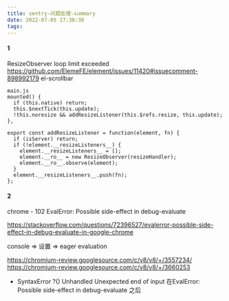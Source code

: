 ```yaml
---
title: sentry-问题处理-summary
date: 2022-07-05 17:38:38
tags:
---
```

#### 1
ResizeObserver loop limit exceeded
https://github.com/ElemeFE/element/issues/11420#issuecomment-898992179
el-scrollbar
```
main.js
mounted() {
  if (this.native) return;
  this.$nextTick(this.update);
  !this.noresize && addResizeListener(this.$refs.resize, this.update);
},

export const addResizeListener = function(element, fn) {
  if (isServer) return;
  if (!element.__resizeListeners__) {
    element.__resizeListeners__ = [];
    element.__ro__ = new ResizeObserver(resizeHandler);
    element.__ro__.observe(element);
  }
  element.__resizeListeners__.push(fn);
};
```
#### 2
chrome - 102
EvalError: Possible side-effect in debug-evaluate

https://stackoverflow.com/questions/72396527/evalerror-possible-side-effect-in-debug-evaluate-in-google-chrome

console => 设置 => eager evaluation

https://chromium-review.googlesource.com/c/v8/v8/+/3557234/
https://chromium-review.googlesource.com/c/v8/v8/+/3660253


- SyntaxError ?(<unknown module>)
Unhandled
Unexpected end of input
在EvalError: Possible side-effect in debug-evaluate 之后